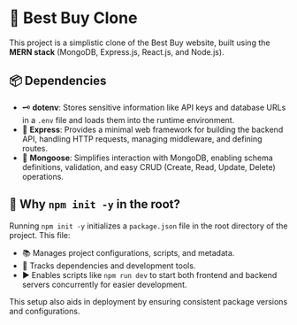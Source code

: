 # 🛒 Best Buy Clone

This project is a simplistic clone of the Best Buy website, built using the **MERN stack** (MongoDB, Express.js, React.js, and Node.js).

## 📦 Dependencies

- 🗝️ **dotenv**: Stores sensitive information like API keys and database URLs in a `.env` file and loads them into the runtime environment.
- 🚀 **Express**: Provides a minimal web framework for building the backend API, handling HTTP requests, managing middleware, and defining routes.
- 🐍 **Mongoose**: Simplifies interaction with MongoDB, enabling schema definitions, validation, and easy CRUD (Create, Read, Update, Delete) operations.

## 📝 Why `npm init -y` in the root?

Running `npm init -y` initializes a `package.json` file in the root directory of the project. This file:

- 📚 Manages project configurations, scripts, and metadata.
- 🔧 Tracks dependencies and development tools.
- ▶️ Enables scripts like `npm run dev` to start both frontend and backend servers concurrently for easier development.

This setup also aids in deployment by ensuring consistent package versions and configurations.
